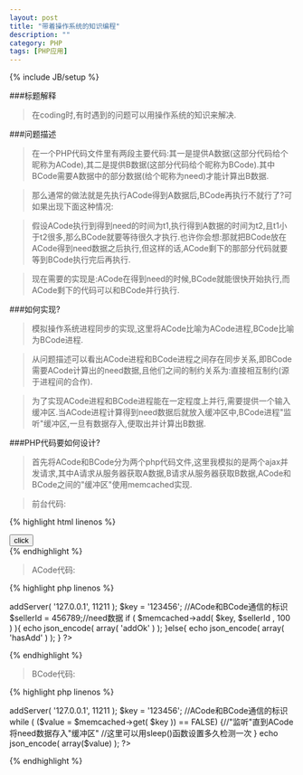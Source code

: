 ```yaml
---
layout: post
title: "带着操作系统的知识编程"
description: ""
category: PHP
tags: [PHP应用]
---
```

{% include JB/setup %}

###标题解释

>在coding时,有时遇到的问题可以用操作系统的知识来解决.

###问题描述

>在一个PHP代码文件里有两段主要代码:其一是提供A数据(这部分代码给个昵称为ACode),其二是提供B数据(这部分代码给个昵称为BCode).其中BCode需要A数据中的部分数据(给个昵称为need)才能计算出B数据.

>那么通常的做法就是先执行ACode得到A数据后,BCode再执行不就行了?可如果出现下面这种情况:

>假设ACode执行到得到need的时间为t1,执行得到A数据的时间为t2,且t1小于t2很多,那么BCode就要等待很久才执行.也许你会想:那就把BCode放在ACode得到need数据之后执行,但这样的话,ACode剩下的那部分代码就要等到BCode执行完后再执行.

>现在需要的实现是:ACode在得到need的时候,BCode就能很快开始执行,而ACode剩下的代码可以和BCode并行执行.

###如何实现?

>模拟操作系统进程同步的实现,这里将ACode比喻为ACode进程,BCode比喻为BCode进程.

>从问题描述可以看出ACode进程和BCode进程之间存在同步关系,即BCode需要ACode计算出的need数据,且他们之间的制约关系为:直接相互制约(源于进程间的合作).

>为了实现ACode进程和BCode进程能在一定程度上并行,需要提供一个输入缓冲区.当ACode进程计算得到need数据后就放入缓冲区中,BCode进程"监听"缓冲区,一旦有数据存入,便取出并计算出B数据.

###PHP代码要如何设计?

>首先将ACode和BCode分为两个php代码文件,这里我模拟的是两个ajax并发请求,其中A请求从服务器获取A数据,B请求从服务器获取B数据,ACode和BCode之间的"缓冲区"使用memcached实现.

>前台代码:

{% highlight html linenos %}
<!DOCTYPE html PUBLIC "-//W3C//DTD HTML 4.01 Transitional//EN" "http://www.w3.org/TR/html4/loose.dtd">
<html>
    <head>
    <meta http-equiv="Content-Type" content="text/html; charset=UTF-8">
    <title>Wp Migration</title>
        <script src="http://code.jquery.com/jquery-1.9.1.js"></script>
            <script>
                $(function(){
                    $('#myForm').on('click',function(e){
                         $.ajax({
                            url:'ACode.php',
                            data:$(this).serialize(),
                            type:'GET',
                            success:function(result){
                                $('#result').append(result);
                            }
                        });
                         $.ajax({
                            url:'BCode.php',
                            data:$(this).serialize(),
                            type:'GET',
                            success:function(result){
                                $('#result').append(result);
                            }
                        });
                        return false;
                    });
                });
        </script>
    </head>
    <body>
        <button id="myForm">click</button>
        <div id="result"></div>
    </body>
</html>
{% endhighlight %}

>ACode代码:

{% highlight php linenos %}
<?php 
    $memcached = new memcached( 'fetch' );
    $memcached->addServer( '127.0.0.1', 11211 );
    $key = '123456'; //ACode和BCode通信的标识
    $sellerId = 456789;//need数据
    if ( $memcached->add( $key, $sellerId , 100 ) ){
        echo json_encode( array( 'addOk' ) );
    }else{
        echo json_encode( array( 'hasAdd' ) );
    }
?>
{% endhighlight %}

>BCode代码:

{% highlight php linenos %}
<?php
    $memcached = new memcached( 'fetch' );
    $memcached->addServer( '127.0.0.1', 11211 );
    $key = '123456'; //ACode和BCode通信的标识
    while ( ($value = $memcached->get( $key )) == FALSE) {//"监听"直到ACode将need数据存入"缓冲区"
        //这里可以用sleep()函数设置多久检测一次
    }
    echo json_encode( array($value) );
?>
{% endhighlight %}
